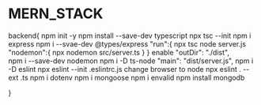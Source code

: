 # MERN_STACK
backend{
	npm init -y
	npm install --save-dev typescript
	npx tsc --init
    npm i express
    npm i --svae-dev @types/express
    "run":{
        npx tsc
        node server.js
        "nodemon":{
            npx nodemon src/server.ts
        }
    }
    enable    "outDir": "./dist",  
    npm i --save-dev nodemon
    npm i -D ts-node
    "main": "dist/server.js",
    npm i -D eslint
    npx eslint --init
    \.eslintrc.js change browser to node
    npx eslint . --ext .ts 
    npm i dotenv
    npm i mongoose
    npm i envalid
    npm install mongodb

}